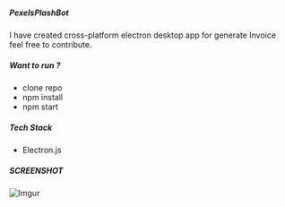 ##### PexelsPlashBot

I have created cross-platform electron desktop app for generate Invoice feel free to contribute.

##### Want to run ?
- clone repo
- npm install
- npm start

##### Tech Stack
- Electron.js

##### SCREENSHOT 
![Imgur](https://i.imgur.com/sRQyXzh.png)
